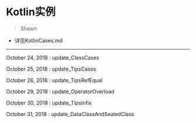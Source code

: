# Kotlin实例
> Shawn

* 详见KotlinCases.md

---
October 24, 2018 : update_ClassCases

October 25, 2018 : update_TipsCases

October 26, 2018 : update_TipsRefEqual

October 29, 2018 : update_OperatorOverload

October 30, 2018 : update_TipsInfix

October 31, 2018 : update_DataClassAndSealedClass